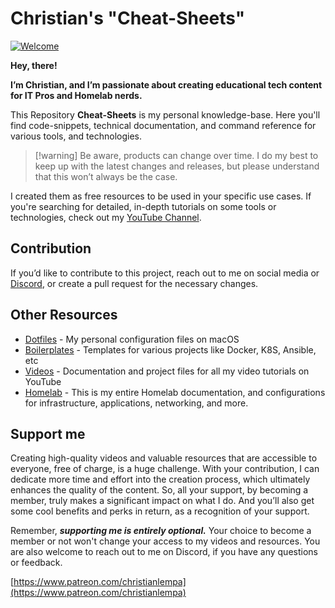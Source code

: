 # Christian's "Cheat-Sheets"

[![Welcome](https://cnd-prod-1.s3.us-west-004.backblazeb2.com/new-banner4-scaled-for-github.jpg)](https://youtu.be/apgp9egIKK8)

**Hey, there!**

**I’m Christian, and I’m passionate about creating educational tech content for IT Pros and Homelab nerds.**

This Repository **Cheat-Sheets** is my personal knowledge-base. Here you'll find code-snippets, technical documentation, and command reference for various tools, and technologies.

> [!warning] Be aware, products can change over time. I do my best to keep up with the latest changes and releases, but please understand that this won’t always be the case.

I created them as free resources to be used in your specific use cases. If you're searching for detailed, in-depth tutorials on some tools or technologies, check out my [YouTube Channel](https://www.youtube.com/@christianlempa).

## Contribution

If you’d like to contribute to this project, reach out to me on social media or [Discord](https://christianlempa.de/discord), or create a pull request for the necessary changes.

## Other Resources

- [Dotfiles](https://github.com/christianlempa/dotfiles) - My personal configuration files on macOS
- [Boilerplates](https://github.com/christianlempa/boilerplates) - Templates for various projects like Docker, K8S, Ansible, etc
- [Videos](https://github.com/christianlempa/videos) - Documentation and project files for all my video tutorials on YouTube
- [Homelab](https://github.com/christianlempa/homelab) - This is my entire Homelab documentation, and configurations for infrastructure, applications, networking, and more.

## Support me

Creating high-quality videos and valuable resources that are accessible to everyone, free of charge, is a huge challenge. With your contribution, I can dedicate more time and effort into the creation process, which ultimately enhances the quality of the content. So, all your support, by becoming a member, truly makes a significant impact on what I do. And you’ll also get some cool benefits and perks in return, as a recognition of your support.

Remember, ***supporting me is entirely optional.*** Your choice to become a member or not won't change your access to my videos and resources. You are also welcome to reach out to me on Discord, if you have any questions or feedback.

[https://www.patreon.com/christianlempa](https://www.patreon.com/christianlempa)
